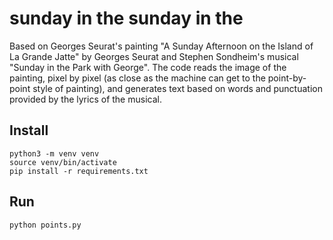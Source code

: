 # sunday in the sunday in the

Based on Georges Seurat's painting "A Sunday Afternoon on the Island of La Grande Jatte" by Georges Seurat and Stephen Sondheim's musical "Sunday in the Park with George". The code reads the image of the painting, pixel by pixel (as close as the machine can get to the point-by-point style of painting), and generates text based on words and punctuation provided by the lyrics of the musical.

## Install

```
python3 -m venv venv
source venv/bin/activate
pip install -r requirements.txt
```

## Run

```
python points.py
```